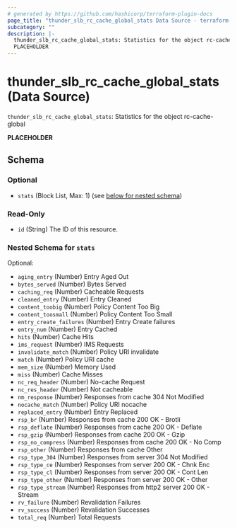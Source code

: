 ```yaml
---
# generated by https://github.com/hashicorp/terraform-plugin-docs
page_title: "thunder_slb_rc_cache_global_stats Data Source - terraform-provider-thunder"
subcategory: ""
description: |-
  thunder_slb_rc_cache_global_stats: Statistics for the object rc-cache-global
  PLACEHOLDER
---
```


# thunder_slb_rc_cache_global_stats (Data Source)

`thunder_slb_rc_cache_global_stats`: Statistics for the object rc-cache-global

__PLACEHOLDER__



<!-- schema generated by tfplugindocs -->
## Schema

### Optional

- `stats` (Block List, Max: 1) (see [below for nested schema](#nestedblock--stats))

### Read-Only

- `id` (String) The ID of this resource.

<a id="nestedblock--stats"></a>
### Nested Schema for `stats`

Optional:

- `aging_entry` (Number) Entry Aged Out
- `bytes_served` (Number) Bytes Served
- `caching_req` (Number) Cacheable Requests
- `cleaned_entry` (Number) Entry Cleaned
- `content_toobig` (Number) Policy Content Too Big
- `content_toosmall` (Number) Policy Content Too Small
- `entry_create_failures` (Number) Entry Create failures
- `entry_num` (Number) Entry Cached
- `hits` (Number) Cache Hits
- `ims_request` (Number) IMS Requests
- `invalidate_match` (Number) Policy URI invalidate
- `match` (Number) Policy URI cache
- `mem_size` (Number) Memory Used
- `miss` (Number) Cache Misses
- `nc_req_header` (Number) No-cache Request
- `nc_res_header` (Number) Not cacheable
- `nm_response` (Number) Responses from cache 304 Not Modified
- `nocache_match` (Number) Policy URI nocache
- `replaced_entry` (Number) Entry Replaced
- `rsp_br` (Number) Responses from cache 200 OK - Brotli
- `rsp_deflate` (Number) Responses from cache 200 OK - Deflate
- `rsp_gzip` (Number) Responses from cache 200 OK - Gzip
- `rsp_no_compress` (Number) Responses from cache 200 OK - No Comp
- `rsp_other` (Number) Responses from cache Other
- `rsp_type_304` (Number) Responses from server 304 Not Modified
- `rsp_type_ce` (Number) Responses from server 200 OK - Chnk Enc
- `rsp_type_cl` (Number) Responses from server 200 OK - Cont Len
- `rsp_type_other` (Number) Responses from server 200 OK - Other
- `rsp_type_stream` (Number) Responses from http2 server 200 OK - Stream
- `rv_failure` (Number) Revalidation Failures
- `rv_success` (Number) Revalidation Successes
- `total_req` (Number) Total Requests


